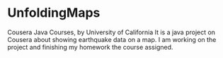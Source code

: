 # UnfoldingMaps
Cousera Java Courses, by University of California
It is a java project on Cousera about showing earthquake data on a map.
I am working on the project and finishing my homework the course assigned.
